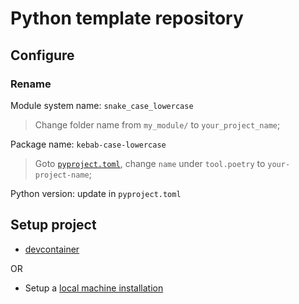 # Python template repository

## Configure

### Rename

Module system name: `snake_case_lowercase`

>Change folder name from `my_module/` to `your_project_name`;  

Package name: `kebab-case-lowercase`

>Goto [`pyproject.toml`](./pyproject.toml), change `name` under `tool.poetry` to `your-project-name`;

Python version: update in `pyproject.toml`

## Setup project

- [devcontainer](https://containers.dev)

OR

- Setup a [local machine installation](./doc/install.md)
